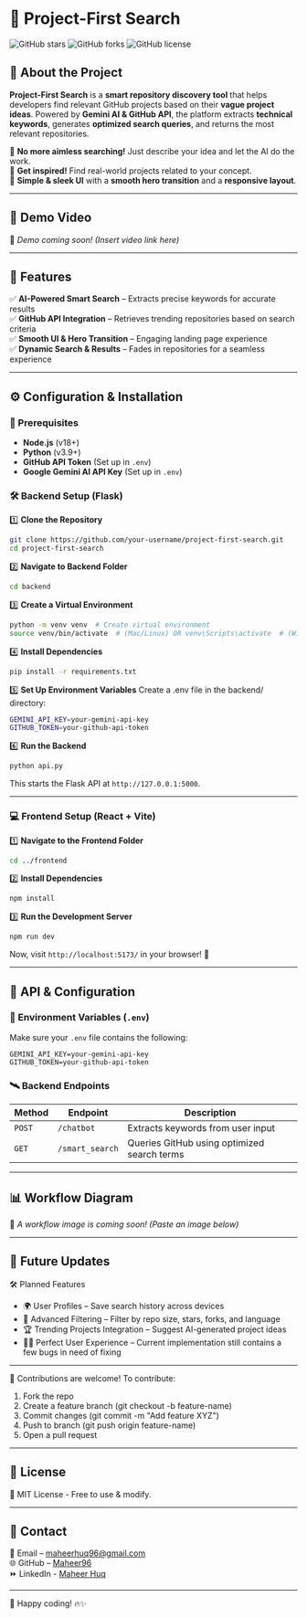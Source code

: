 # 🚀 Project-First Search

![GitHub stars](https://img.shields.io/github/stars/Maheer96/Project-First-Search.svg) 
![GitHub forks](https://img.shields.io/github/forks/Maheer96/Project-First-Search.svg) 
![GitHub license](https://img.shields.io/github/license/Maheer96/Project-First-Search.svg)

## 🌟 About the Project

**Project-First Search** is a **smart repository discovery tool** that helps developers find relevant GitHub projects based on their **vague project ideas**. Powered by **Gemini AI & GitHub API**, the platform extracts **technical keywords**, generates **optimized search queries**, and returns the most relevant repositories.

🔹 **No more aimless searching!** Just describe your idea and let the AI do the work.  
🔹 **Get inspired!** Find real-world projects related to your concept.  
🔹 **Simple & sleek UI** with a **smooth hero transition** and a **responsive layout**.  

---

## 🎥 Demo Video

🚧 _Demo coming soon!_ _(Insert video link here)_

---

## 📜 Features

✅ **AI-Powered Smart Search** – Extracts precise keywords for accurate results  
✅ **GitHub API Integration** – Retrieves trending repositories based on search criteria  
✅ **Smooth UI & Hero Transition** – Engaging landing page experience  
✅ **Dynamic Search & Results** – Fades in repositories for a seamless experience  

---

## ⚙️ Configuration & Installation

### **🔧 Prerequisites**
- **Node.js** (v18+)
- **Python** (v3.9+)
- **GitHub API Token** (Set up in `.env`)
- **Google Gemini AI API Key** (Set up in `.env`)

### **🛠️ Backend Setup (Flask)**

1️⃣ **Clone the Repository**
```bash
git clone https://github.com/your-username/project-first-search.git
cd project-first-search
```

2️⃣ **Navigate to Backend Folder**
```bash
cd backend
```

3️⃣ **Create a Virtual Environment**
```bash
python -m venv venv  # Create virtual environment
source venv/bin/activate  # (Mac/Linux) OR venv\Scripts\activate  # (Windows)
```

4️⃣ **Install Dependencies**
```bash
pip install -r requirements.txt
```

5️⃣ **Set Up Environment Variables** Create a .env file in the backend/ directory:
```bash
GEMINI_API_KEY=your-gemini-api-key
GITHUB_TOKEN=your-github-api-token
```

6️⃣ **Run the Backend**
```bash
python api.py
```

This starts the Flask API at `http://127.0.0.1:5000`.

---

### **💻 Frontend Setup (React + Vite)**

1️⃣ **Navigate to the Frontend Folder**
```bash
cd ../frontend
```

2️⃣ **Install Dependencies**
```bash
npm install
```

3️⃣ **Run the Development Server**
```bash
npm run dev
```
Now, visit `http://localhost:5173/` in your browser! 🎉

---

## 🔗 API & Configuration

### 🔑 Environment Variables (`.env`)

Make sure your `.env` file contains the following:

```plaintext
GEMINI_API_KEY=your-gemini-api-key
GITHUB_TOKEN=your-github-api-token
```

### 🛰️ Backend Endpoints

| Method | Endpoint        | Description                                |
|--------|---------------|--------------------------------------------|
| `POST` | `/chatbot`     | Extracts keywords from user input         |
| `GET`  | `/smart_search` | Queries GitHub using optimized search terms |

---

## 📊 Workflow Diagram
🚧 _A workflow image is coming soon! (Paste an image below)_

---

## 🔮 Future Updates

🛠️ Planned Features

* 🌍 User Profiles – Save search history across devices
* 🎯 Advanced Filtering – Filter by repo size, stars, forks, and language
* 🏆 Trending Projects Integration – Suggest AI-generated project ideas
* ✍🏼 Perfect User Experience –  Current implementation still contains a few bugs in need of fixing

---

🙌 Contributions are welcome! To contribute:

1. Fork the repo
2. Create a feature branch (git checkout -b feature-name)
3. Commit changes (git commit -m "Add feature XYZ")
4. Push to branch (git push origin feature-name)
5. Open a pull request

---

## 📄 License

📝 MIT License - Free to use & modify.

---

## 💌 Contact
📧 Email – [maheerhuq96@gmail.com](maheerhuq96@gmail.com)\
🌐 GitHub – [Maheer96](https://github.com/Maheer96)\
⏩ LinkedIn - [Maheer Huq](https://www.linkedin.com/in/maheer-huq-1aa3b426b/)

---

🚀 Happy coding! 🔥✨
